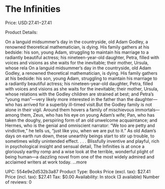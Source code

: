 # The Infinities

Price: USD:$27.41-$27.41

Product Details:

On a languid midsummer’s day in the countryside, old Adam Godley, a renowned theoretical mathematician, is dying. His family gathers at his bedside: his son, young Adam, struggling to maintain his marriage to a radiantly beautiful actress; his nineteen-year-old daughter, Petra, filled with voices and visions as she waits for the inevitable; their mother, Ursula, whose rela On a languid midsummer’s day in the countryside, old Adam Godley, a renowned theoretical mathematician, is dying. His family gathers at his bedside: his son, young Adam, struggling to maintain his marriage to a radiantly beautiful actress; his nineteen-year-old daughter, Petra, filled with voices and visions as she waits for the inevitable; their mother, Ursula, whose relations with the Godley children are strained at best; and Petra’s “young man”—very likely more interested in the father than the daughter—who has arrived for a superbly ill-timed visit.But the Godley family is not alone in their vigil. Around them hovers a family of mischievous immortals—among them, Zeus, who has his eye on young Adam’s wife; Pan, who has taken the doughy, perspiring form of an old unwelcome acquaintance; and Hermes, who is the genial and omniscient narrator: “We too are petty and vindictive,” he tells us, “just like you, when we are put to it.” As old Adam’s days on earth run down, these unearthly beings start to stir up trouble, to sometimes wildly unintended effect. . . . Blissfully inventive and playful, rich in psychological insight and sensual detail, The Infinities is at once a gloriously earthy romp and a wise look at the terrible, wonderful plight of being human—a dazzling novel from one of the most widely admired and acclaimed writers at work today. ...more

UPC: 554e9e2d532b3a87
Product Type: Books
Price (excl. tax): $27.41
Price (incl. tax): $27.41
Tax: $0.00
Availability: In stock (3 available)
Number of reviews: 0